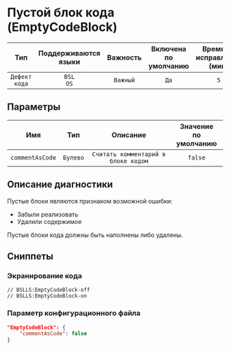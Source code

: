 # Пустой блок кода (EmptyCodeBlock)

|      Тип      |    Поддерживаются<br>языки    | Важность |    Включена<br>по умолчанию    |    Время на<br>исправление (мин)    |                Теги                 |
|:-------------:|:-----------------------------:|:--------:|:------------------------------:|:-----------------------------------:|:-----------------------------------:|
| `Дефект кода` |         `BSL`<br>`OS`         | `Важный` |              `Да`              |                 `5`                 |    `badpractice`<br>`suspicious`    |

## Параметры 


|       Имя       |   Тип    |              Описание               |    Значение<br>по умолчанию    |
|:---------------:|:--------:|:-----------------------------------:|:------------------------------:|
| `commentAsCode` | `Булево` | `Считать комментарий в блоке кодом` |            `false`             |
<!-- Блоки выше заполняются автоматически, не трогать -->
## Описание диагностики

Пустые блоки являются признаком возможной ошибки:

- Забыли реализовать
- Удалили содержимое

Пустые блоки кода должны быть наполнены либо удалены.

## Сниппеты

<!-- Блоки ниже заполняются автоматически, не трогать -->
### Экранирование кода

```bsl
// BSLLS:EmptyCodeBlock-off
// BSLLS:EmptyCodeBlock-on
```

### Параметр конфигурационного файла

```json
"EmptyCodeBlock": {
    "commentAsCode": false
}
```
